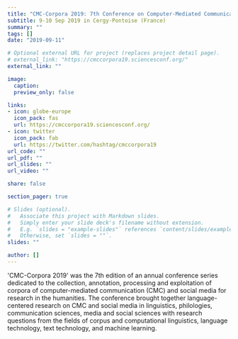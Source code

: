 ```yaml
---
title: "CMC-Corpora 2019: 7th Conference on Computer-Mediated Communication (CMC) and Social Media Corpora"
subtitle: 9-10 Sep 2019 in Cergy-Pontoise (France)
summary: ""
tags: []
date: "2019-09-11"

# Optional external URL for project (replaces project detail page).
# external_link: "https://cmccorpora19.sciencesconf.org/"
external_link: ""

image:
  caption:
  preview_only: false

links:
- icon: globe-europe
  icon_pack: fas
  url: https://cmccorpora19.sciencesconf.org/
- icon: twitter
  icon_pack: fab
  url: https://twitter.com/hashtag/cmccorpora19
url_code: ""
url_pdf: ""
url_slides: ""
url_video: ""

share: false

section_pager: true

# Slides (optional).
#   Associate this project with Markdown slides.
#   Simply enter your slide deck's filename without extension.
#   E.g. `slides = "example-slides"` references `content/slides/example-slides.md`.
#   Otherwise, set `slides = ""`.
slides: ""

author: []
---
```


'CMC-Corpora 2019' was the 7th edition of an annual conference series dedicated
to the collection, annotation, processing and exploitation of corpora of
computer-mediated communication (CMC) and social media for research in the
humanities. The conference brought together language-centered research on CMC
and social media in linguistics, philologies, communication sciences, media and
social sciences with research questions from the fields of corpus and
computational linguistics, language technology, text technology, and machine
learning.
